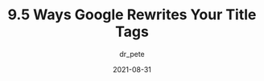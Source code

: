 ---
author: dr_pete
date: 2021-08-31
publisher: moz
tags:
  - seo
  - google
target_url: https://moz.com/blog/ways-google-rewrites-title-tags
title: 9.5 Ways Google Rewrites Your Title Tags
---
